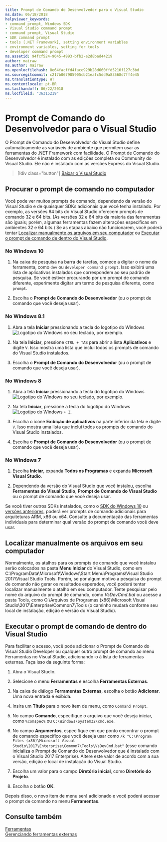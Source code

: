 ```yaml
---
title: Prompt de Comando do Desenvolvedor para o Visual Studio
ms.date: 06/18/2018
helpviewer_keywords:
- command prompt, Windows SDK
- Visual Studio command prompt
- command prompt, Visual Studio
- SDK command prompt
- tools [.NET Framework], setting environment variables
- environment variables, setting for tools
- developer command prompt
ms.assetid: 94fcf524-9045-4993-bfb2-e2d8bad44219
author: mairaw
ms.author: mairaw
ms.openlocfilehash: 8e64facffd4face929b28d660ffd5210f127c3bd
ms.sourcegitcommit: c217b067985905cb21eafc5dd9a83568d7ff4e45
ms.translationtype: HT
ms.contentlocale: pt-BR
ms.lasthandoff: 06/22/2018
ms.locfileid: "36315219"
---
```

# <a name="developer-command-prompt-for-visual-studio"></a>Prompt de Comando do Desenvolvedor para o Visual Studio

O Prompt de Comando do Desenvolvedor do Visual Studio define automaticamente as variáveis de ambiente que permitem usar as ferramentas do .NET Framework com facilidade. O Prompt de Comando do Desenvolvedor é instalado com as edições completa ou Community do Visual Studio. Ele não é instalado com as versões Express do Visual Studio.

> [!div class="button"]
[Baixar o Visual Studio](https://visualstudio.microsoft.com/downloads/?utm_medium=microsoft&utm_source=docs.microsoft.com&utm_campaign=button+cta&utm_content=download+vs2017)

## <a name="searching-for-the-command-prompt-on-your-machine"></a>Procurar o prompt de comando no computador

Você pode ver muitos prompts de comando, dependendo da versão do Visual Studio e de quaisquer SDKs adicionais que você tenha instalado. Por exemplo, as versões 64 bits do Visual Studio oferecem prompts de comando 32 e 64 bits. (As versões 32 e 64 bits da maioria das ferramentas são iguais; porém, algumas ferramentas fazem alterações específicas em ambientes 32 e 64 bits.) Se as etapas abaixo não funcionarem, você poderá tentar [Localizar manualmente os arquivos em seu computador](#manually-locating-the-files-on-your-machine) ou [Executar o prompt de comando de dentro do Visual Studio](#running-command-prompt-from-inside-visual-studio).

### <a name="in-windows-10"></a>No Windows 10

1. Na caixa de pesquisa na barra de tarefas, comece a digitar o nome da ferramenta, como `dev` ou `developer command prompt`. Isso exibirá uma lista de aplicativos instalados que correspondem ao seu padrão de pesquisa. Se você estiver procurando por um prompt de comando diferente, experimente digitar um termo de pesquisa diferente, como `prompt`.

2. Escolha o **Prompt de Comando do Desenvolvedor** (ou o prompt de comando que você deseja usar).

### <a name="in-windows-81"></a>No Windows 8.1

1. Abra a tela **Iniciar** pressionando a tecla do logotipo do Windows ![Logotipo do Windows](../get-started/media/windowskeyboardlogo.png "Windowskeyboardlogo") no seu teclado, por exemplo.

2. Na tela **Iniciar**, pressione `CTRL + TAB` para abrir a lista **Aplicativos** e digite `V`. Isso mostra uma lista que inclui todos os prompts de comando do Visual Studio instalados.

3. Escolha o **Prompt de Comando do Desenvolvedor** (ou o prompt de comando que você deseja usar).

### <a name="in-windows-8"></a>No Windows 8

1. Abra a tela **Iniciar** pressionando a tecla do logotipo do Windows ![Logotipo do Windows](../get-started/media/windowskeyboardlogo.png "Windowskeyboardlogo") no seu teclado, por exemplo.

2. Na tela **Iniciar**, pressione a tecla do logotipo do Windows ![Logotipo do Windows](../get-started/media/windowskeyboardlogo.png "Windowskeyboardlogo") `+ Z`.

3. Escolha o ícone **Exibição de aplicativos** na parte inferior da tela e digite `V`. Isso mostra uma lista que inclui todos os prompts de comando do Visual Studio instalados.

4. Escolha o **Prompt de Comando do Desenvolvedor** (ou o prompt de comando que você deseja usar).

### <a name="in-windows-7"></a>No Windows 7

1. Escolha **Iniciar**, expanda **Todos os Programas** e expanda **Microsoft Visual Studio**.

2. Dependendo da versão do Visual Studio que você instalou, escolha **Ferramentas do Visual Studio**, **Prompt de Comando do Visual Studio** ou o prompt de comando que você deseja usar.

Se você tiver outros SDKs instalados, como o [SDK do Windows 10](https://developer.microsoft.com/windows/downloads/windows-10-sdk) ou [versões anteriores](https://developer.microsoft.com/windows/downloads/sdk-archive), poderá ver prompts de comando adicionais para arquiteturas ARM, x86 ou x64. Consulte a documentação das ferramentas individuais para determinar qual versão do prompt de comando você deve usar.

## <a name="manually-locating-the-files-on-your-machine"></a>Localizar manualmente os arquivos em seu computador

Normalmente, os atalhos para os prompts de comando que você instalou serão colocados na pasta **Menu Iniciar** do Visual Studio, como em C:\ProgramData\Microsoft\Windows\Start Menu\Programs\Visual Studio 2017\Visual Studio Tools. Porém, se por algum motivo a pesquisa do prompt de comando não gerar os resultados esperados, você poderá tentar localizar manualmente o atalho em seu computador. Tente pesquisar pelo nome do arquivo do prompt de comando, como *VsDevCmd.bat* ou acesse a pasta Tools, como C:\Arquivos de Programas (x86)\Microsoft Visual Studio\2017\Enterprise\Common7\Tools (o caminho mudará conforme seu local de instalação, edição e versão do Visual Studio).

## <a name="running-command-prompt-from-inside-visual-studio"></a>Executar o prompt de comando de dentro do Visual Studio

Para facilitar o acesso, você pode adicionar o Prompt de Comando do Visual Studio Developer ou qualquer outro prompt de comando ao menu Ferramentas no Visual Studio, adicionando-o à lista de ferramentas externas. Faça isso da seguinte forma:

1. Abra o Visual Studio.

2. Selecione o menu **Ferramentas** e escolha **Ferramentas Externas**.

3. Na caixa de diálogo **Ferramentas Externas**, escolha o botão **Adicionar**. Uma nova entrada é exibida.

4. Insira um **Título** para o novo item de menu, como `Command Prompt`.

5. No campo **Comando**, especifique o arquivo que você deseja iniciar, como `%comspec%` ou `C:\Windows\System32\cmd.exe`.

6. No campo **Argumentos**, especifique em que ponto encontrar o prompt de comando específico que você deseja usar como `/k "C:\Program Files (x86)\Microsoft Visual Studio\2017\Enterprise\Common7\Tools\VsDevCmd.bat"` (esse comando inicializa o Prompt de Comando do Desenvolvedor que é instalado com o Visual Studio 2017 Enterprise). Altere este valor de acordo com a sua versão, edição e local de instalação do Visual Studio.

7. Escolha um valor para o campo **Diretório inicial**, como **Diretório do Projeto**.

8. Escolha o botão **OK**.

Depois disso, o novo item de menu será adicionado e você poderá acessar o prompt de comando no menu **Ferramentas**.

## <a name="see-also"></a>Consulte também

 [Ferramentas](../../../docs/framework/tools/index.md)  
 [Gerenciando ferramentas externas](/visualstudio/ide/managing-external-tools)  
